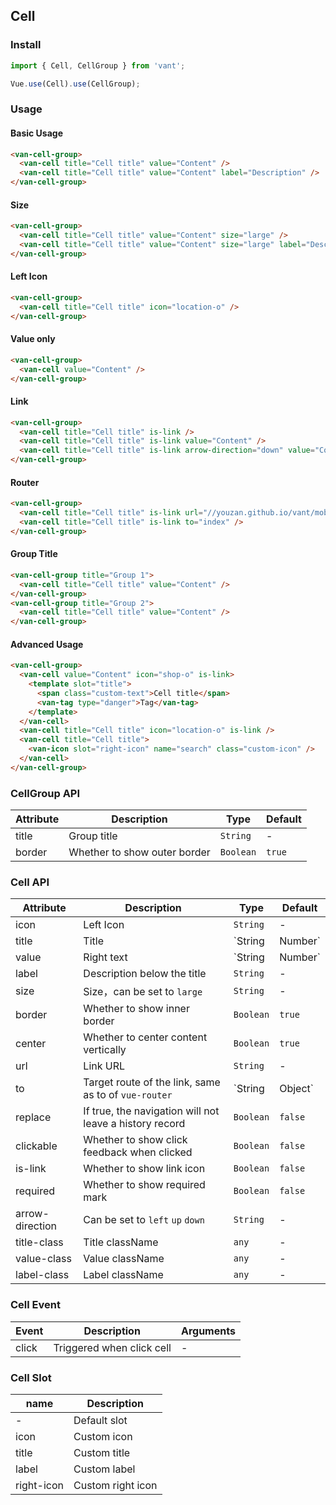 ## Cell

### Install
``` javascript
import { Cell, CellGroup } from 'vant';

Vue.use(Cell).use(CellGroup);
```

### Usage

#### Basic Usage

```html
<van-cell-group>
  <van-cell title="Cell title" value="Content" />
  <van-cell title="Cell title" value="Content" label="Description" />
</van-cell-group>
```

#### Size

```html
<van-cell-group>
  <van-cell title="Cell title" value="Content" size="large" />
  <van-cell title="Cell title" value="Content" size="large" label="Description" />
</van-cell-group>
```

#### Left Icon

```html
<van-cell-group>
  <van-cell title="Cell title" icon="location-o" />
</van-cell-group>
```

#### Value only

```html
<van-cell-group>
  <van-cell value="Content" />
</van-cell-group>
```

#### Link

```html
<van-cell-group>
  <van-cell title="Cell title" is-link />
  <van-cell title="Cell title" is-link value="Content" />
  <van-cell title="Cell title" is-link arrow-direction="down" value="Content" />
</van-cell-group>
```

#### Router

```html
<van-cell-group>
  <van-cell title="Cell title" is-link url="//youzan.github.io/vant/mobile.html" />
  <van-cell title="Cell title" is-link to="index" />
</van-cell-group>
```

#### Group Title

```html
<van-cell-group title="Group 1">
  <van-cell title="Cell title" value="Content" />
</van-cell-group>
<van-cell-group title="Group 2">
  <van-cell title="Cell title" value="Content" />
</van-cell-group>
```

#### Advanced Usage

```html
<van-cell-group>
  <van-cell value="Content" icon="shop-o" is-link>
    <template slot="title">
      <span class="custom-text">Cell title</span>
      <van-tag type="danger">Tag</van-tag>
    </template>
  </van-cell>
  <van-cell title="Cell title" icon="location-o" is-link />
  <van-cell title="Cell title">
    <van-icon slot="right-icon" name="search" class="custom-icon" />
  </van-cell>
</van-cell-group>
```

### CellGroup API

| Attribute | Description | Type | Default |
|------|------|------|------|
| title | Group title | `String` | - |
| border | Whether to show outer border | `Boolean` | `true` |

### Cell API

| Attribute | Description | Type | Default |
|------|------|------|------|
| icon | Left Icon | `String` | - |
| title | Title | `String | Number` | - |
| value | Right text | `String | Number` | - |
| label | Description below the title | `String` | - |
| size | Size，can be set to `large` | `String` | - |
| border | Whether to show inner border | `Boolean` | `true` |
| center | Whether to center content vertically | `Boolean` | `true` |
| url | Link URL | `String` | - |
| to | Target route of the link, same as to of `vue-router` | `String | Object` | - |
| replace | If true, the navigation will not leave a history record | `Boolean` | `false` |
| clickable | Whether to show click feedback when clicked | `Boolean` | `false` |
| is-link | Whether to show link icon | `Boolean` | `false` |
| required | Whether to show required mark | `Boolean` | `false` |
| arrow-direction | Can be set to `left` `up` `down` | `String` | - |
| title-class | Title className | `any` | - |
| value-class | Value className | `any` | - |
| label-class | Label className | `any` | - |

### Cell Event

| Event | Description | Arguments |
|------|------|------|
| click | Triggered when click cell | - |

### Cell Slot

| name | Description |
|------|------|
| - | Default slot |
| icon | Custom icon |
| title | Custom title |
| label | Custom label |
| right-icon | Custom right icon |
